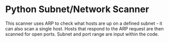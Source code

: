 # Python Subnet/Network Scanner

This scanner uses ARP to check what hosts are up on a defined subnet - it can also scan a single host. Hosts that respond to the ARP request are then scanned for open ports. Subnet and port range are input within the code. 
